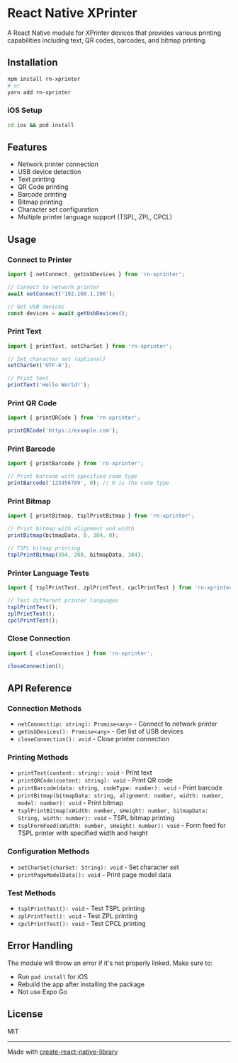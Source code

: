 # React Native XPrinter

A React Native module for XPrinter devices that provides various printing capabilities including text, QR codes, barcodes, and bitmap printing.

## Installation

```bash
npm install rn-xprinter
# or
yarn add rn-xprinter
```

### iOS Setup
```bash
cd ios && pod install
```

## Features

- Network printer connection
- USB device detection
- Text printing
- QR Code printing
- Barcode printing
- Bitmap printing
- Character set configuration
- Multiple printer language support (TSPL, ZPL, CPCL)

## Usage

### Connect to Printer

```typescript
import { netConnect, getUsbDevices } from 'rn-xprinter';

// Connect to network printer
await netConnect('192.168.1.100');

// Get USB devices
const devices = await getUsbDevices();
```

### Print Text

```typescript
import { printText, setCharSet } from 'rn-xprinter';

// Set character set (optional)
setCharSet('UTF-8');

// Print text
printText('Hello World!');
```

### Print QR Code

```typescript
import { printQRCode } from 'rn-xprinter';

printQRCode('https://example.com');
```

### Print Barcode

```typescript
import { printBarcode } from 'rn-xprinter';

// Print barcode with specified code type
printBarcode('123456789', 0); // 0 is the code type
```

### Print Bitmap

```typescript
import { printBitmap, tsplPrintBitmap } from 'rn-xprinter';

// Print bitmap with alignment and width
printBitmap(bitmapData, 0, 384, 0);

// TSPL bitmap printing
tsplPrintBitmap(384, 200, bitmapData, 384);
```

### Printer Language Tests

```typescript
import { tsplPrintTest, zplPrintTest, cpclPrintTest } from 'rn-xprinter';

// Test different printer languages
tsplPrintTest();
zplPrintTest();
cpclPrintTest();
```

### Close Connection

```typescript
import { closeConnection } from 'rn-xprinter';

closeConnection();
```

## API Reference

### Connection Methods
- `netConnect(ip: string): Promise<any>` - Connect to network printer
- `getUsbDevices(): Promise<any>` - Get list of USB devices
- `closeConnection(): void` - Close printer connection

### Printing Methods
- `printText(content: string): void` - Print text
- `printQRCode(content: string): void` - Print QR code
- `printBarcode(data: string, codeType: number): void` - Print barcode
- `printBitmap(bitmapData: string, alignment: number, width: number, model: number): void` - Print bitmap
- `tsplPrintBitmap(sWidth: number, sHeight: number, bitmapData: String, width: number): void` - TSPL bitmap printing
- `tsplFormFeed(sWidth: number, sHeight: number): void` - Form feed for TSPL printer with specified width and height

### Configuration Methods
- `setCharSet(charSet: String): void` - Set character set
- `printPageModelData(): void` - Print page model data

### Test Methods
- `tsplPrintTest(): void` - Test TSPL printing
- `zplPrintTest(): void` - Test ZPL printing
- `cpclPrintTest(): void` - Test CPCL printing

## Error Handling

The module will throw an error if it's not properly linked. Make sure to:
- Run `pod install` for iOS
- Rebuild the app after installing the package
- Not use Expo Go

## License

MIT

---

Made with [create-react-native-library](https://github.com/callstack/react-native-builder-bob)
